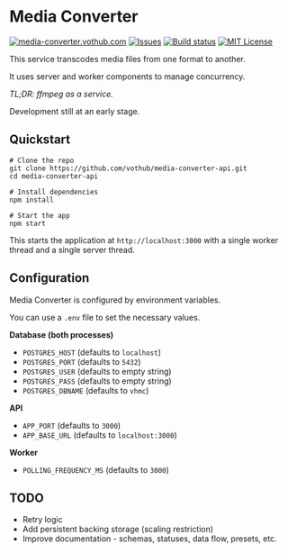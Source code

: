 # Media Converter

[![media-converter.vothub.com](https://img.shields.io/website.svg?down_color=red&down_message=down&label=media-converter.vothub.com&up_color=green&up_message=ok&url=https%3A%2F%2Fmedia-converter.vothub.com)](https://media-converter.vothub.com)
[![Issues](https://img.shields.io/github/issues/vothub/media-converter-api.svg)](https://github.com/vothub/media-converter-api/issues)
[![Build status](https://img.shields.io/circleci/project/github/vothub/media-converter-api/master.svg)](https://circleci.com/gh/vothub/media-converter-api/tree/master)
[![MIT License](https://img.shields.io/badge/license-MIT-blue.svg)](https://spdx.org/licenses/MIT)


This service transcodes media files from one format to another.

It uses server and worker components to manage concurrency.

*TL;DR: ffmpeg as a service.*

Development still at an early stage.


## Quickstart
```
# Clone the repo
git clone https://github.com/vothub/media-converter-api.git
cd media-converter-api

# Install dependencies
npm install

# Start the app
npm start
```

This starts the application at `http://localhost:3000`
with a single worker thread and a single server thread.

## Configuration

Media Converter is configured by environment variables.

You can use a `.env` file to set the necessary values.

**Database (both processes)**
- `POSTGRES_HOST` (defaults to `localhost`)
- `POSTGRES_PORT` (defaults to `5432`)
- `POSTGRES_USER` (defaults to empty string)
- `POSTGRES_PASS` (defaults to empty string)
- `POSTGRES_DBNAME` (defaults to `vhmc`)

**API**
- `APP_PORT` (defaults to `3000`)
- `APP_BASE_URL` (defaults to `localhost:3000`)

**Worker**
- `POLLING_FREQUENCY_MS` (defaults to `3000`)


## TODO

- Retry logic
- Add persistent backing storage (scaling restriction)
- Improve documentation - schemas, statuses, data flow, presets, etc.

<!--
- Logging via debug module
- Support for S3 Signed URLs
- Less synchronous :)
- Queue monitoring + manipulation
- Auth
- Documentation - deployments, multiple nodes
- Add web hooks / callback URLs for notifications
- Support image conversions
- Support PDF/doc conversions
- Support waveform generation
- Support screenshot generation (from videos and text documents)
-->

<!--
JSON API
{
  file: {url},
  targets: ['gif', 'webm'],
  opts: {
    screenshots: 5,
    screenshotFormat: 'png'
  }
}
{
  file: {url},
  targets: 'jpg',
  opts: {
    pages: '1-3'
  }
}
{
  file: {base64},
  targets: 'jpg'
}
{
  file: {url},
  targets: 'html'
}
-->
